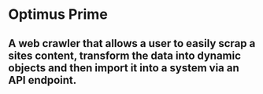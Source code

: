 # Optimus Prime

## A web crawler that allows a user to easily scrap a sites content, transform the data into dynamic objects and then import it into a system via an API endpoint.
